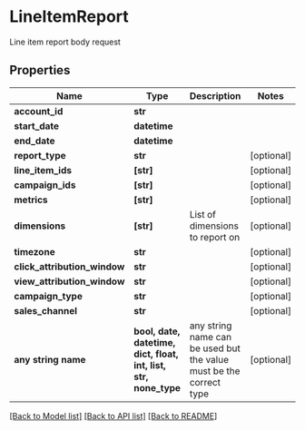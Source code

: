 # LineItemReport

Line item report body request

## Properties
Name | Type | Description | Notes
------------ | ------------- | ------------- | -------------
**account_id** | **str** |  | 
**start_date** | **datetime** |  | 
**end_date** | **datetime** |  | 
**report_type** | **str** |  | [optional] 
**line_item_ids** | **[str]** |  | [optional] 
**campaign_ids** | **[str]** |  | [optional] 
**metrics** | **[str]** |  | [optional] 
**dimensions** | **[str]** | List of dimensions to report on | [optional] 
**timezone** | **str** |  | [optional] 
**click_attribution_window** | **str** |  | [optional] 
**view_attribution_window** | **str** |  | [optional] 
**campaign_type** | **str** |  | [optional] 
**sales_channel** | **str** |  | [optional] 
**any string name** | **bool, date, datetime, dict, float, int, list, str, none_type** | any string name can be used but the value must be the correct type | [optional]

[[Back to Model list]](../README.md#documentation-for-models) [[Back to API list]](../README.md#documentation-for-api-endpoints) [[Back to README]](../README.md)


